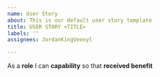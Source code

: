 ```yaml
---
name: User Story
about: This is our default user story template
title: USER STORY <TITLE>
labels: ''
assignees: JordanKingVeoxyl

---
```


As a **role** I can **capability** so that **received benefit**
